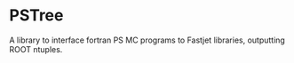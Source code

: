 PSTree
======

A library to interface fortran PS MC programs to Fastjet libraries, outputting ROOT ntuples.